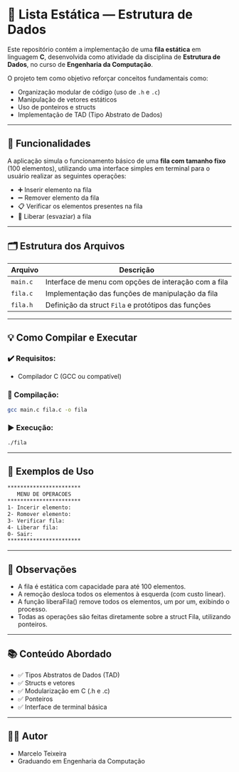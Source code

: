 # 📁 Lista Estática — Estrutura de Dados

Este repositório contém a implementação de uma **fila estática** em linguagem **C**, desenvolvida como atividade da disciplina de **Estrutura de Dados**, no curso de **Engenharia da Computação**.

O projeto tem como objetivo reforçar conceitos fundamentais como:

- Organização modular de código (uso de `.h` e `.c`)
- Manipulação de vetores estáticos
- Uso de ponteiros e structs
- Implementação de TAD (Tipo Abstrato de Dados)

---

## 🔧 Funcionalidades

A aplicação simula o funcionamento básico de uma **fila com tamanho fixo** (100 elementos), utilizando uma interface simples em terminal para o usuário realizar as seguintes operações:

- ➕ Inserir elemento na fila
- ➖ Remover elemento da fila
- 📋 Verificar os elementos presentes na fila
- 🧹 Liberar (esvaziar) a fila

---

## 🗂️ Estrutura dos Arquivos

| Arquivo     | Descrição                                                                 |
|-------------|---------------------------------------------------------------------------|
| `main.c`    | Interface de menu com opções de interação com a fila                      |
| `fila.c`    | Implementação das funções de manipulação da fila                          |
| `fila.h`    | Definição da struct `Fila` e protótipos das funções                       |

---

## 💡 Como Compilar e Executar

### ✔️ Requisitos:
- Compilador C (GCC ou compatível)

### 🔧 Compilação:
```bash
gcc main.c fila.c -o fila
```
### ▶️ Execução:
```bash
./fila
```
---

## 🧠 Exemplos de Uso

```bash
***********************
   MENU DE OPERACOES
***********************
1- Incerir elemento:
2- Romover elemento:
3- Verificar fila:
4- Liberar fila:
0- Sair:
***********************
```
---
## 📌 Observações

- A fila é estática com capacidade para até 100 elementos.
- A remoção desloca todos os elementos à esquerda (com custo linear).
- A função liberaFila() remove todos os elementos, um por um, exibindo o processo.
- Todas as operações são feitas diretamente sobre a struct Fila, utilizando ponteiros.
---

## 📚 Conteúdo Abordado
- ✅ Tipos Abstratos de Dados (TAD)
- ✅ Structs e vetores
- ✅ Modularização em C (.h e .c)
- ✅ Ponteiros
- ✅ Interface de terminal básica
---

## 👨‍💻 Autor
- Marcelo Teixeira
- Graduando em Engenharia da Computação
